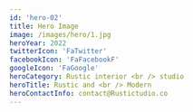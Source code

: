 ```yaml
---
id: 'hero-02'
title: Hero Image
image: /images/hero/1.jpg
heroYear: 2022
twitterIcon: 'FaTwitter'
facebookIcon: 'FaFacebookF'
googleIcon: 'FaGoogle'
heroCategory: Rustic interior <br /> studio
heroTitle: Rustic and <br /> Modern
heroContactInfo: contact@Rustictudio.co
---
```

